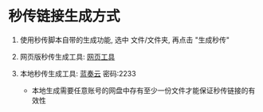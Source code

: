 # 秒传链接生成方式

1. 使用秒传脚本自带的生成功能, 选中 文件/文件夹, 再点击 "生成秒传"

2. 网页版秒传生成工具: [网页工具](http://rapidacg.gmgard.moe/gen.html)

3. 本地秒传生成工具: [蓝奏云](https://wwe.lanzoui.com/b01u0yqvi) 密码:2233

   - 本地生成需要任意账号的网盘中存有至少一份文件才能保证秒传链接的有效性